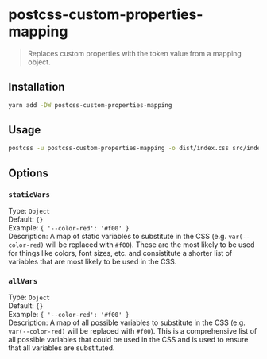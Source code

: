 # postcss-custom-properties-mapping

> Replaces custom properties with the token value from a mapping object.

## Installation

```sh
yarn add -DW postcss-custom-properties-mapping
```

## Usage

```sh
postcss -u postcss-custom-properties-mapping -o dist/index.css src/index.css
```

## Options

### `staticVars`

Type: `Object`<br> Default: `{}` <br> Example: `{ '--color-red': '#f00' }` <br> Description: A map of static variables to substitute in the CSS (e.g. `var(--color-red)` will be replaced with `#f00`). These are the most likely to be used for things like colors, font sizes, etc. and consistitute a shorter list of variables that are most likely to be used in the CSS.

### `allVars`

Type: `Object`<br> Default: `{}` <br> Example: `{ '--color-red': '#f00' }` <br> Description: A map of all possible variables to substitute in the CSS (e.g. `var(--color-red)` will be replaced with `#f00`). This is a comprehensive list of all possible variables that could be used in the CSS and is used to ensure that all variables are substituted.
